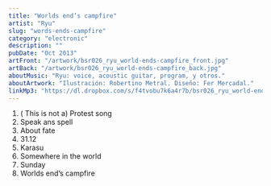 ```yaml
---
title: "Worlds end’s campfire"
artist: "Ryu"
slug: "words-ends-campfire"
category: "electronic"
description: ""
pubDate: "Oct 2013"
artFront: "/artwork/bsr026_ryu_world-ends-campfire_front.jpg"
artBack: "/artwork/bsr026_ryu_world-ends-campfire_back.jpg"
aboutMusic: "Ryu: voice, acoustic guitar, program, y otros."
aboutArtwork: "Ilustración: Robertino Metral. Diseño: Fer Mercadal."
linkMp3: "https://dl.dropbox.com/s/f4tvobu7k6a4r7b/bsr026_ryu_world-ends-campfire.zip"
---
```


1. ( This is not a) Protest song
2. Speak ans spell
3. About fate
4. 31.12
5. Karasu
6. Somewhere in the world
7. Sunday
8. Worlds end’s campfire
